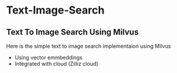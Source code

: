 # Text-Image-Search
## Text To Image Search Using Milvus

Here is the simple text to image search implementaion using Milvus
- Using vector emmbeddings
- Integrated with cloud (Zilliz cloud)
